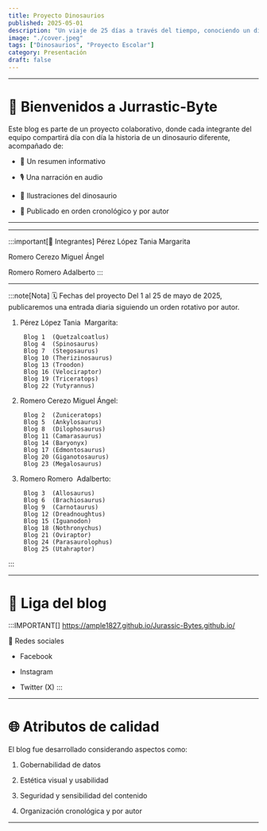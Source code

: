 ```yaml
---
title: Proyecto Dinosaurios
published: 2025-05-01
description: "Un viaje de 25 días a través del tiempo, conociendo un dinosaurio nuevo cada día. Este blog es realizado por estudiantes apasionados por la ciencia y la historia natural."   
image: "./cover.jpeg"
tags: ["Dinosaurios", "Proyecto Escolar"]
category: Presentación
draft: false
---
```

---
# 🦕 Bienvenidos a Jurrastic-Byte
Este blog es parte de un proyecto colaborativo, donde cada integrante del equipo compartirá día con día la historia de un dinosaurio diferente, acompañado de:

- 📝 Un resumen informativo

- 🎙️ Una narración en audio

- 🎨 Ilustraciones del dinosaurio

- 📅 Publicado en orden cronológico y por autor
---
---
:::important[👥 Integrantes] 
Pérez López Tania Margarita

Romero Cerezo Miguel Ángel

Romero Romero Adalberto
:::

---
:::note[Nota]
🗓️ Fechas del proyecto
Del 1 al 25 de mayo de 2025, publicaremos una entrada diaria siguiendo un orden rotativo por autor.

1. Pérez López Tania 
    Margarita:

        Blog 1  (Quetzalcoatlus)
        Blog 4  (Spinosaurus)
        Blog 7  (Stegosaurus)
        Blog 10 (Therizinosaurus)
        Blog 13 (Troodon)
        Blog 16 (Velociraptor)
        Blog 19 (Triceratops)
        Blog 22 (Yutyrannus)
    
2. Romero Cerezo Miguel 
    Ángel:

        Blog 2  (Zuniceratops)
        Blog 5  (Ankylosaurus)
        Blog 8  (Dilophosaurus)
        Blog 11 (Camarasaurus)
        Blog 14 (Baryonyx)
        Blog 17 (Edmontosaurus)
        Blog 20 (Giganotosaurus)
        Blog 23 (Megalosaurus)

3. Romero Romero 
    Adalberto:

        Blog 3  (Allosaurus)
        Blog 6  (Brachiosaurus)
        Blog 9  (Carnotaurus)
        Blog 12 (Dreadnoughtus)
        Blog 15 (Iguanodon)
        Blog 18 (Nothronychus)
        Blog 21 (Oviraptor)
        Blog 24 (Parasaurolophus)
        Blog 25 (Utahraptor)

:::

---
# 🔗 Liga del blog
:::IMPORTANT[]
https://ample1827.github.io/Jurassic-Bytes.github.io/

🔗 Redes sociales

- Facebook

- Instagram

- Twitter (X)
:::

---

# 🌐 Atributos de calidad
El blog fue desarrollado considerando aspectos como:

1. Gobernabilidad de datos

2. Estética visual y usabilidad

3. Seguridad y sensibilidad del contenido

4. Organización cronológica y por autor

---